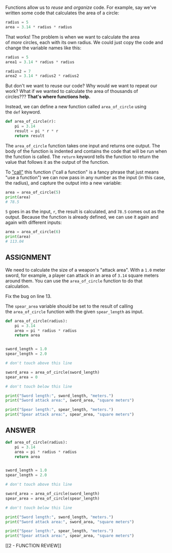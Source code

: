 Functions allow us to _reuse_ and _organize_ code. For example, say we've written some code that calculates the area of a circle:

```python
radius = 5
area = 3.14 * radius * radius
```

That works! The problem is when we want to calculate the area of _more_ circles, each with its own radius. We could just copy the code and change the variable names like this:

```python
radius = 5
area1 = 3.14 * radius * radius

radius2 = 7
area2 = 3.14 * radius2 * radius2
```

But don't we want to reuse our code? Why would we want to repeat our work? What if we wanted to calculate the area of thousands of circles??? **That's where functions help.**

Instead, we can define a new function called `area_of_circle` using the `def` keyword.

```python
def area_of_circle(r):
    pi = 3.14
    result = pi * r * r
    return result
```

The `area_of_circle` function takes one input and returns one output. The body of the function is indented and contains the code that will be run when the function is called. The `return` keyword tells the function to return the value that follows it as the output of the function.

To ["call"](https://en.wikibooks.org/wiki/Python_Programming/Functions#Function_Calls) this function ("call a function" is a fancy phrase that just means "use a function") we can now pass in any number as the input (in this case, the radius), and capture the output into a new variable:

```python
area = area_of_circle(5)
print(area)
# 78.5
```

`5` goes in as the input, `r`, the result is calculated, and `78.5` comes out as the output. Because the function is already defined, we can use it again and again with different inputs:

```python
area = area_of_circle(6)
print(area)
# 113.04
```

## ASSIGNMENT

We need to calculate the size of a weapon's "attack area". With a `1.0` meter sword, for example, a player can attack in an area of `3.14` square meters around them. You can use the `area_of_circle` function to do that calculation.

Fix the bug on line 13.

The `spear_area` variable should be set to the result of calling the `area_of_circle` function with the given `spear_length` as input.

```python
def area_of_circle(radius):
    pi = 3.14
    area = pi * radius * radius
    return area


sword_length = 1.0
spear_length = 2.0

# don't touch above this line

sword_area = area_of_circle(sword_length)
spear_area = 0

# don't touch below this line

print("Sword length:", sword_length, "meters.")
print("Sword attack area:", sword_area, "square meters")

print("Spear length:", spear_length, "meters.")
print("Spear attack area:", spear_area, "square meters")
```

## ANSWER

```python
def area_of_circle(radius):
    pi = 3.14
    area = pi * radius * radius
    return area


sword_length = 1.0
spear_length = 2.0

# don't touch above this line

sword_area = area_of_circle(sword_length)
spear_area = area_of_circle(spear_length)

# don't touch below this line

print("Sword length:", sword_length, "meters.")
print("Sword attack area:", sword_area, "square meters")

print("Spear length:", spear_length, "meters.")
print("Spear attack area:", spear_area, "square meters")
```

[[2 - FUNCTION REVIEW]]
